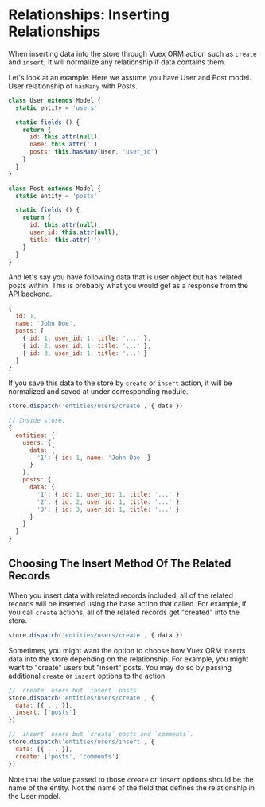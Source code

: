 # Relationships: Inserting Relationships

When inserting data into the store through Vuex ORM action such as `create` and `insert`, it will normalize any relationship if data contains them.

Let's look at an example. Here we assume you have User and Post model. User relationship of `hasMany` with Posts.

```js
class User extends Model {
  static entity = 'users'

  static fields () {
    return {
      id: this.attr(null),
      name: this.attr(''),
      posts: this.hasMany(User, 'user_id')
    }
  }
}

class Post extends Model {
  static entity = 'posts'

  static fields () {
    return {
      id: this.attr(null),
      user_id: this.attr(null),
      title: this.attr('')
    }
  }
}
```

And let's say you have following data that is user object but has related posts within. This is probably what you would get as a response from the API backend.

```js
{
  id: 1,
  name: 'John Doe',
  posts: [
    { id: 1, user_id: 1, title: '...' },
    { id: 2, user_id: 1, title: '...' },
    { id: 3, user_id: 1, title: '...' }
  ]
}
```

If you save this data to the store by `create` or `insert` action, it will be normalized and saved at under corresponding module.

```js
store.dispatch('entities/users/create', { data })

// Inside store.
{
  entities: {
    users: {
      data: {
        '1': { id: 1, name: 'John Doe' }
      }
    },
    posts: {
      data: {
        '1': { id: 1, user_id: 1, title: '...' },
        '2': { id: 2, user_id: 1, title: '...' },
        '3': { id: 3, user_id: 1, title: '...' }
      }
    }
  }
}
```

## Choosing The Insert Method Of The Related Records

When you insert data with related records included, all of the related records will be inserted using the base action that called. For example, if you call `create` actions, all of the related records get "created" into the store.

```js
store.dispatch('entities/users/create', { data })
```

Sometimes, you might want the option to choose how Vuex ORM inserts data into the store depending on the relationship. For example, you might want to "create" users but "insert" posts. You may do so by passing additional `create` or `insert` options to the action.

```js
// `create` users but `insert` posts.
store.dispatch('entities/users/create', {
  data: [{ ... }],
  insert: ['posts']
})

// `insert` users but `create` posts and `comments`.
store.dispatch('entities/users/insert', {
  data: [{ ... }],
  create: ['posts', 'comments']
})
```

Note that the value passed to those `create` or `insert` options should be the name of the entity. Not the name of the field that defines the relationship in the User model.
